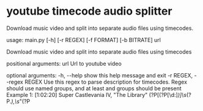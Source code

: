 # youtube timecode audio splitter
Download music video and split into separate audio files using timecodes.


usage: main.py [-h] [-r REGEX] [-f FORMAT] [-b BITRATE] url

Download music video and split into separate audio files using timecodes

positional arguments:
  url                   Url to youtube video

optional arguments:
  -h, --help            show this help message and exit
  -r REGEX, --regex REGEX
                        Use this regex to parse description for timecodes.
                        Regex should use named groups, and at least <track> and <time> groups should be present
                        Example 1:
                            [1:02:20] Super Castlevania IV, "The Library"
                            (?P<track>\[(?P<time>[\d\:]*)\]\s*(?P<album>.*),\s*"(?P<title>.*)")
                        Example 2:
                            0:00 - João Gilberto, Solidão
                            (?P<track>(?P<time>[\d\:]*)\s* - \s*(?P<artist>.*),\s*(?P<title>.*))
                        Please refer to regex tutorials at https://regex101.com
  -f FORMAT, --format FORMAT
                        output format [mp3, ogg, etc]
  -b BITRATE, --bitrate BITRATE
                        output bitrate [192, 320, etc]
                        
                        
